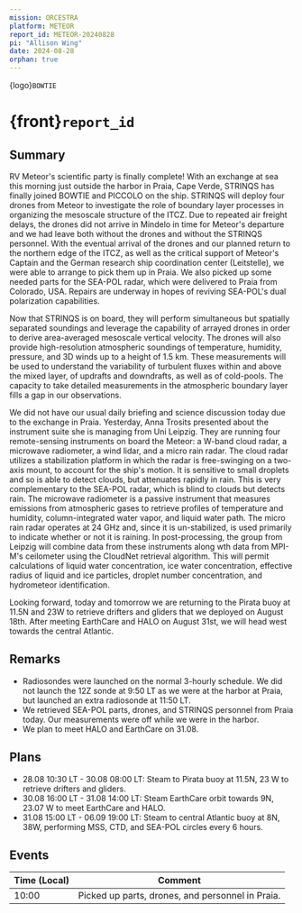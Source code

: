 ```yaml
---
mission: ORCESTRA
platform: METEOR
report_id: METEOR-20240828
pi: "Allison Wing"
date: 2024-08-28
orphan: true
---
```


{logo}`BOWTIE`

# {front}`report_id`

## Summary

RV Meteor's scientific party is finally complete! With an exchange at sea this morning just outside the harbor in Praia, Cape Verde, STRINQS has finally joined BOWTIE and PICCOLO on the ship. STRINQS will deploy four drones from Meteor to investigate the role of boundary layer processes in organizing the mesoscale structure of the ITCZ. Due to repeated air freight delays, the drones did not arrive in Mindelo in time for Meteor's departure and we had leave both without the drones and without the STRINQS personnel. With the eventual arrival of the drones and our planned return to the northern edge of the ITCZ, as well as the critical support of Meteor's Captain and the German research ship coordination center (Leitstelle), we were able to arrange to pick them up in Praia. We also picked up some needed parts for the SEA-POL radar, which were delivered to Praia from Colorado, USA. Repairs are underway in hopes of reviving SEA-POL's dual polarization capabilities. 

Now that STRINQS is on board, they will perform simultaneous but spatially separated soundings and leverage the capability of arrayed drones in order to derive area-averaged mesoscale vertical velocity. The drones will also provide high-resolution atmospheric soundings of temperature, humidity, pressure, and 3D winds up to a height of 1.5 km. These measurements will be used to understand the variability of turbulent fluxes within and above the mixed layer, of updrafts and downdrafts, as well as of cold-pools. The capacity to take detailed measurements in the atmospheric boundary layer fills a gap in our observations. 

We did not have our usual daily briefing and science discussion today due to the exchange in Praia. Yesterday, Anna Trosits presented about the instrument suite she is managing from Uni Leipzig. They are running four remote-sensing instruments on board the Meteor: a W-band cloud radar, a microwave radiometer, a wind lidar, and a micro rain radar. The cloud radar utilizes a stabilization platform in which the radar is free-swinging on a two-axis mount, to account for the ship's motion. It is sensitive to small droplets and so is able to detect clouds, but attenuates rapidly in rain. This is very complementary to the SEA-POL radar, which is blind to clouds but detects rain. The microwave radiometer is a passive instrument that measures emissions from atmospheric gases to retrieve profiles of temperature and humidity, column-integrated water vapor, and liquid water path. The micro rain radar operates at 24 GHz and, since it is un-stabilized, is used primarily to indicate whether or not it is raining. In post-processing, the group from Leipzig will combine data from these instruments along wth data from MPI-M's ceilometer using the CloudNet retrieval algorithm. This will permit calculations of liquid water concentration, ice water concentration, effective radius of liquid and ice particles, droplet number concentration, and hydrometeor identification. 

Looking forward, today and tomorrow we are returning to the Pirata buoy at 11.5N and 23W to retrieve drifters and gliders that we deployed on August 18th. After meeting EarthCare and HALO on August 31st, we will head west towards the central Atlantic. 

## Remarks

- Radiosondes were launched on the normal 3-hourly schedule. We did not launch the 12Z sonde at 9:50 LT as we were at the harbor at Praia, but launched an extra radiosonde at 11:50 LT. 
- We retrieved SEA-POL parts, drones, and STRINQS personnel from Praia today. Our measurements were off while we were in the harbor. 
- We plan to meet HALO and EarthCare on 31.08. 

## Plans
- 28.08 10:30 LT - 30.08 08:00 LT: Steam to Pirata buoy at 11.5N, 23 W to retrieve drifters and gliders.
- 30.08 16:00 LT - 31.08 14:00 LT: Steam EarthCare orbit towards 9N, 23.07 W to meet EarthCare and HALO.
- 31.08 15:00 LT -  06.09 19:00 LT: Steam to central Atlantic buoy at 8N, 38W, performing MSS, CTD, and SEA-POL circles every 6 hours.

## Events

Time (Local) | Comment
----- | -----
10:00 | Picked up parts, drones, and personnel in Praia.














